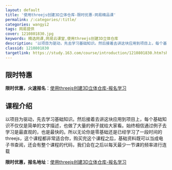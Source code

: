 ```yaml
---
layout: default
title: '使用threejs创建3D立体仓库-限时优惠-网易精品课'
permalink: /:categories/:title/
categories: wangyi2
tags: 网易提供
cover: 1210801830.jpg
keywords: 精选网课,网易云课堂,使用threejs创建3D立体仓库
description: '以项目为驱动，先去学习基础知识。然后接着去讲这块应用到项目上，每个基础知识不仅仅是简单的文字描述，也做了大量的例子就给大'
classid: 1210801830
targetlink: https://study.163.com/course/introduction/1210801830.htm?share=1&shareId=1025206652&utm_campaign=share&utm_medium=iphoneShare&utm_source=&utm_u=1025206652
---
```


## 限时特惠

**限时优惠，火速报名**：[使用threejs创建3D立体仓库-报名学习](https://study.163.com/course/introduction/1210801830.htm?share=1&shareId=1025206652&utm_campaign=share&utm_medium=iphoneShare&utm_source=&utm_u=1025206652)

## 课程介绍

以项目为驱动，先去学习基础知识。然后接着去讲这块应用到项目上，每个基础知识不仅仅是简单的文字描述，也做了大量的例子就给大家看。始终相信通过例子去学习是最直观的，也是最快的。所以无论你是零基础还是已经学习了一段时间的threejs，这个课程都非常适合你，购买完这个课程之后，基础资料既可以当成电子书查阅，还会有整个课程的代码，我们会在之后以每天最少一节课的频率进行连载

**限时优惠，报名地址**：[使用threejs创建3D立体仓库-报名学习](https://study.163.com/course/introduction/1210801830.htm?share=1&shareId=1025206652&utm_campaign=share&utm_medium=iphoneShare&utm_source=&utm_u=1025206652)


